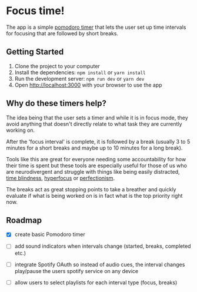 # Focus time!

The app is a simple [pomodoro timer](https://en.wikipedia.org/wiki/Pomodoro_Technique) that lets the user set up time intervals for focusing that are followed by short breaks.

## Getting Started

1. Clone the project to your computer
2. Install the dependencies: `npm install` or `yarn install`
3. Run the development server: `npm run dev` or `yarn dev`
4. Open [http://localhost:3000](http://localhost:3000) with your browser to use the app

## Why do these timers help?

The idea being that the user sets a timer and while it is in focus mode, they avoid anything that doesn't directly relate to what task they are currently working on.

After the 'focus interval' is complete, it is followed by a break (usually 3 to 5 minutes for a short breaks and maybe up to 10 minutes for a long break).

Tools like this are great for everyone needing some accountability for how their time is spent but these tools are especially useful for those of us who are neurodivergent and struggle with things like being easily distracted, [time blindness](https://add.org/adhd-time-blindness/), [hyperfocus](https://en.wikipedia.org/wiki/Hyperfocus) or [perfectionism](https://en.wikipedia.org/wiki/Perfectionism_(psychology)).

The breaks act as great stopping points to take a breather and quickly evaluate if what is being worked on is in fact what is the top priority right now.

## Roadmap
- [x] create basic Pomodoro timer
- [ ] add sound indicators when intervals change (started, breaks, completed etc.)
- [ ] integrate Spotify OAuth so instead of audio cues, the interval changes play/pause the users spotify service on any device
- [ ] allow users to select playlists for each interval type (focus, breaks)



